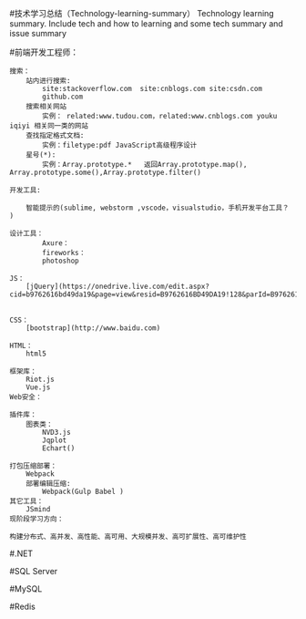 #技术学习总结（Technology-learning-summary）
Technology learning summary. Include tech and how to learning and some tech summary and issue summary

#前端开发工程师：

	
	搜索：
		站内进行搜索:
			site:stackoverflow.com  site:cnblogs.com site:csdn.com 
			github.com
		搜索相关网站
			实例： related:www.tudou.com，related:www.cnblogs.com youku iqiyi 相关同一类的网站
		查找指定格式文档:
			实例：filetype:pdf JavaScript高级程序设计
		星号(*):
			实例：Array.prototype.*   返回Array.prototype.map(), Array.prototype.some(),Array.prototype.filter()
	
	开发工具:
		
		智能提示的(sublime, webstorm ,vscode，visualstudio，手机开发平台工具？ )
		
	设计工具：
			Axure：
			fireworks：
			photoshop
				
	JS：
		[jQuery](https://onedrive.live.com/edit.aspx?cid=b9762616bd49da19&page=view&resid=B9762616BD49DA19!128&parId=B9762616BD49DA19!127&app=OneNote)
	
	
	CSS：
		[bootstrap](http://www.baidu.com)
	
	HTML：
		html5
	
	框架库：
		Riot.js
		Vue.js
	Web安全：
	
	插件库：
		图表类：
			NVD3.js
			Jqplot
			Echart()
			
	打包压缩部署：	
		Webpack
		部署编辑压缩:
			Webpack(Gulp Babel )
	其它工具：
		JSmind
	现阶段学习方向：
			
	构建分布式、高并发、高性能、高可用、大规模并发、高可扩展性、高可维护性
		
#.NET

#SQL Server

#MySQL

#Redis



